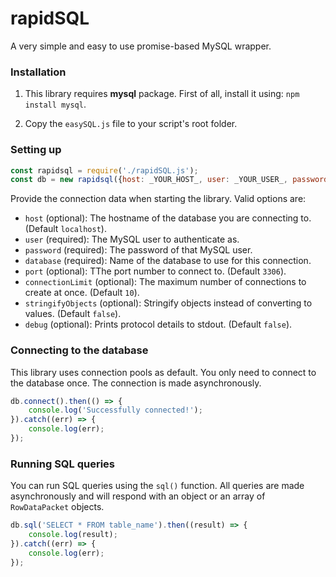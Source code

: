 # rapidSQL
A very simple and easy to use promise-based MySQL wrapper.

### Installation
1) This library requires **mysql** package. First of all, install it using: `npm install mysql`.

2) Copy the `easySQL.js` file to your script's root folder.

### Setting up
```js
const rapidsql = require('./rapidSQL.js');
const db = new rapidsql({host: _YOUR_HOST_, user: _YOUR_USER_, password: _YOUR_PASSWORD, database: _YOUR_DATABASE});
```

Provide the connection data when starting the library. Valid options are:

- `host` (optional): The hostname of the database you are connecting to. (Default `localhost`).
- `user` (required): The MySQL user to authenticate as.
- `password` (required): The password of that MySQL user.
- `database` (required): Name of the database to use for this connection.
- `port` (optional): TThe port number to connect to. (Default `3306`).
- `connectionLimit` (optional): The maximum number of connections to create at once. (Default `10`).
- `stringifyObjects` (optional): Stringify objects instead of converting to values. (Default `false`).
- `debug` (optional): Prints protocol details to stdout. (Default `false`).

### Connecting to the database
This library uses connection pools as default. You only need to connect to the database once. The connection is made asynchronously.

```js
db.connect().then(() => {
    console.log('Successfully connected!');
}).catch((err) => {
    console.log(err);
});
```

### Running SQL queries
You can run SQL queries using the `sql()` function. All queries are made asynchronously and will respond with an object or an array of `RowDataPacket` objects.

```js
db.sql('SELECT * FROM table_name').then((result) => {
    console.log(result);
}).catch((err) => {
    console.log(err);
});
```
